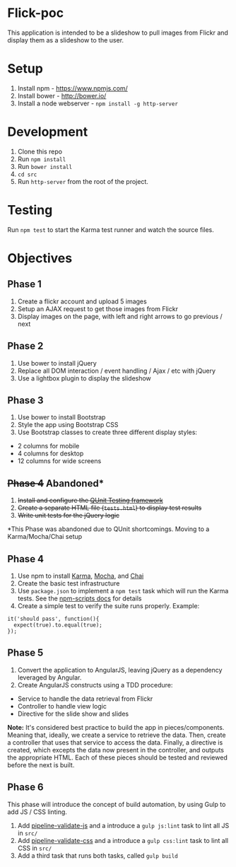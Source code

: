 # Flick-poc
This application is intended to be a slideshow to pull images from Flickr and display them as a slideshow to the user.

# Setup
1. Install npm - https://www.npmjs.com/
2. Install bower - http://bower.io/
3. Install a node webserver - `npm install -g http-server`

# Development
1. Clone this repo
2. Run `npm install`
3. Run `bower install`
4. `cd src`
5. Run `http-server` from the root of the project.

# Testing
Run `npm test` to start the Karma test runner and watch the source files.

# Objectives
## Phase 1
1. Create a flickr account and upload 5 images
2. Setup an AJAX request to get those images from Flickr
3. Display images on the page, with left and right arrows to go previous / next

## Phase 2
1. Use bower to install jQuery
2. Replace all DOM interaction / event handling / Ajax / etc with jQuery 
3. Use a lightbox plugin to display the slideshow

## Phase 3
1. Use bower to install Bootstrap
2. Style the app using Bootstrap CSS
3. Use Bootstrap classes to create three different display styles:
 - 2 columns for mobile
 - 4 columns for desktop
 - 12 columns for wide screens

## ~~Phase 4~~ Abandoned*
1. ~~Install and configure the [QUnit Testing framework](https://qunitjs.com/)~~
2. ~~Create a separate HTML file (`tests.html`) to display test results~~
3. ~~Write unit tests for the jQuery logic~~

*This Phase was abandoned due to QUnit shortcomings. Moving to a Karma/Mocha/Chai setup

## Phase 4
1. Use npm to install [Karma](http://karma-runner.github.io/0.13/index.html), [Mocha](https://mochajs.org/), and [Chai](http://chaijs.com/)
2. Create the basic test infrastructure
3. Use `package.json` to implement a `npm test` task which will run the Karma tests. See the [npm-scripts docs](https://docs.npmjs.com/misc/scripts) for details
4. Create a simple test to verify the suite runs properly.
Example:
```
it('should pass', function(){
  expect(true).to.equal(true);
});
```
## Phase 5
1. Convert the application to AngularJS, leaving jQuery as a dependency leveraged by Angular.
2. Create AngularJS constructs using a TDD procedure:
 - Service to handle the data retrieval from Flickr
 - Controller to handle view logic
 - Directive for the slide show and slides

**Note:** It's considered best practice to build the app in pieces/components. Meaning that, ideally, we create a service to retrieve the data. Then, create a controller that uses that service to access the data. Finally, a directive is created, which excepts the data now present in the controller, and outputs the appropriate HTML. Each of these pieces should be tested and reviewed before the next is built.

## Phase 6
This phase will introduce the concept of build automation, by using Gulp to add JS / CSS linting.
1. Add [pipeline-validate-js][] and a introduce a `gulp js:lint` task to lint all JS in `src/`
2. Add [pipeline-validate-css][] and a introduce a `gulp css:lint` task to lint all CSS in `src/`
3. Add a third task that runs both tasks, called `gulp build`

[pipeline-validate-js]: https://www.npmjs.com/package/pipeline-validate-js
[pipeline-validate-css]: https://www.npmjs.com/package/pipeline-validate-css
